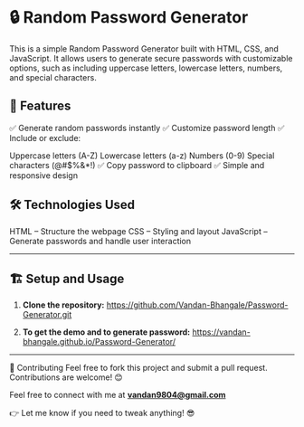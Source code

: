# 🔒 Random Password Generator
This is a simple Random Password Generator built with HTML, CSS, and JavaScript. It allows users to generate secure passwords with customizable options, such as including uppercase letters, lowercase letters, numbers, and special characters.

## 🚀 Features
✅ Generate random passwords instantly
✅ Customize password length
✅ Include or exclude:

Uppercase letters (A-Z)
Lowercase letters (a-z)
Numbers (0-9)
Special characters (@#$%&*!)
✅ Copy password to clipboard
✅ Simple and responsive design

## 🛠️ Technologies Used
HTML – Structure the webpage
CSS – Styling and layout
JavaScript – Generate passwords and handle user interaction

---
## 🏗️ Setup and Usage
1. **Clone the repository:**
https://github.com/Vandan-Bhangale/Password-Generator.git

2. **To get the demo and to generate password:**
https://vandan-bhangale.github.io/Password-Generator/

---

🤝 Contributing
Feel free to fork this project and submit a pull request. Contributions are welcome! 😊

Feel free to connect with me at **vandan9804@gmail.com**


👉 Let me know if you need to tweak anything! 😎

